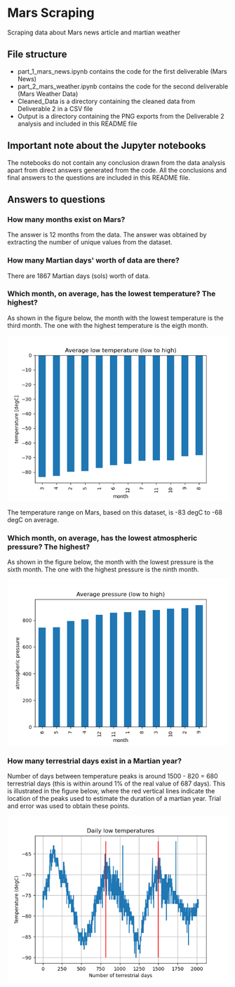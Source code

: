 # Mars Scraping
Scraping data about Mars news article and martian weather

## File structure
- part_1_mars_news.ipynb contains the code for the first deliverable (Mars News)
- part_2_mars_weather.ipynb contains the code for the second deliverable (Mars Weather Data)
- Cleaned_Data is a directory containing the cleaned data from Deliverable 2 in a CSV file
- Output is a directory containing the PNG exports from the Deliverable 2 analysis and included in this README file

## Important note about the Jupyter notebooks
The notebooks do not contain any conclusion drawn from the data analysis apart from direct answers generated from the code. All the conclusions and final answers to the questions are included in this README file.

## Answers to questions
### How many months exist on Mars?
The answer is 12 months from the data. The answer was obtained by extracting the number of unique values from the dataset.

### How many Martian days' worth of data are there?
There are 1867 Martian days (sols) worth of data.

### Which month, on average, has the lowest temperature? The highest?
As shown in the figure below, the month with the lowest temperature is the third month. The one with the highest temperature is the eigth month.

![](Output/avg_temp_per_month_sorted.png)

The temperature range on Mars, based on this dataset, is -83 degC to -68 degC on average.

### Which month, on average, has the lowest atmospheric pressure? The highest?
As shown in the figure below, the month with the lowest pressure is the sixth month. The one with the highest pressure is the ninth month.

![](Output/avg_press_per_month_sorted.png)

### How many terrestrial days exist in a Martian year?
Number of days between temperature peaks is around 1500 - 820 = 680 terrestrial days (this is within around 1% of the real value of 687 days). This is illustrated in the figure below, where the red vertical lines indicate the location of the peaks used to estimate the duration of a martian year. Trial and error was used to obtain these points.

![](Output/daily_temperature.png)
